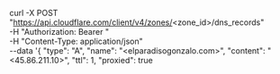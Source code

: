 curl -X POST "https://api.cloudflare.com/client/v4/zones/<zone_id>/dns_records" \
     -H "Authorization: Bearer <JYWHK5P5E49B5EFQ2H47KSB5BCAYZ1EDBH>" \
     -H "Content-Type: application/json" \
     --data '{
       "type": "A",
       "name": "<elparadisogonzalo.com>",
       "content": "<45.86.211.10>",
       "ttl": 1,
       "proxied": true
